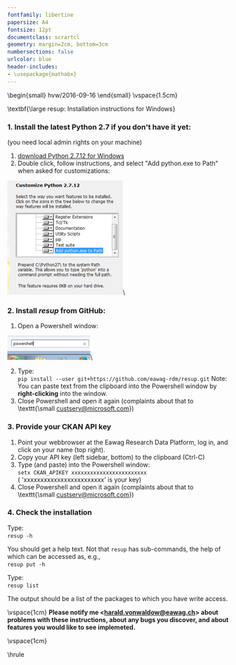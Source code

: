 ```yaml
---
fontfamily: libertine
papersize: A4
fontsize: 12pt
documentclass: scrartcl
geometry: margin=2cm, bottom=3cm
numbersections: false
urlcolor: blue
header-includes:
- \usepackage{mathabx}
---
```

\begin{small}
hvw/2016-09-16
\end{small}
\vspace{1.5cm}

\textbf{\large resup: Installation instructions for Windows}

### 1. Install the latest Python 2.7 if you don't have it yet:

(you need local admin rights on your machine)

1. [download Python 2.7.12 for Windows](https://www.python.org/ftp/python/2.7.12/python-2.7.12.msi)
2. Double click, follow instructions,  and select "Add python.exe to Path" when asked for customizations:

![](./installer_w32.png)\


### 2. Install *resup* from GitHub:

1. Open a Powershell window:

![](./powershell.png)\


2. Type:    
    `pip install --user git+https://github.com/eawag-rdm/resup.git`
    Note: You can paste text from the clipboard into the Powershell window by **right-clicking** into the window.
3. Close Powershell and open it again (complaints about that to \texttt{\small custserv@microsoft.com})

### 3. Provide your CKAN API key

1. Point your webbrowser at the Eawag Research Data Platform, log in, and click on your name (top right).
2. Copy your API key (left sidebar, bottom) to the clipboard (Ctrl-C)
3. Type (and paste) into the Powershell window:    
    `setx CKAN_APIKEY xxxxxxxxxxxxxxxxxxxxxxxx`    
    ( 'xxxxxxxxxxxxxxxxxxxxxxxx' is your key)
4. Close Powershell and open it again (complaints about that to \texttt{\small custserv@microsoft.com})

### 4. Check the installation

Type:\
`resup -h`

You should get a help text. Not that `resup` has sub-commands,
the help of which can be accessed as, e.g.,\
`resup put -h`

Type:\
`resup list`

The output should be a list of the packages to which you have write access.


\vspace{1cm}
**Please notify me \<harald.vonwaldow@eawag.ch\> about problems with these instructions, about any bugs you discover, and about features you would like to see implemeted.**

\vspace{1cm}

\hrule


